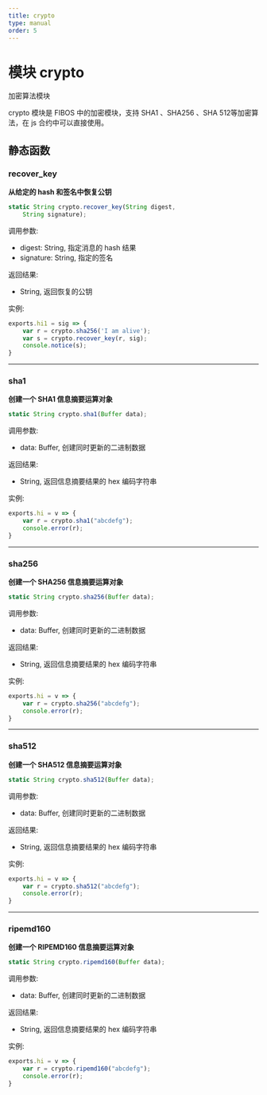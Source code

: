 ```yaml
---
title: crypto
type: manual
order: 5
---
```

# 模块 crypto
加密算法模块

crypto 模块是 FIBOS 中的加密模块，支持 SHA1 、SHA256 、SHA 512等加密算法，在 js 合约中可以直接使用。

## 静态函数

### recover_key
**从给定的 hash 和签名中恢复公钥**

```JavaScript
static String crypto.recover_key(String digest,
    String signature);
```

调用参数:
* digest: String, 指定消息的 hash 结果
* signature: String, 指定的签名

返回结果:
* String, 返回恢复的公钥

实例:

```JavaScript
exports.hi1 = sig => {
    var r = crypto.sha256('I am alive');
    var s = crypto.recover_key(r, sig);
    console.notice(s);
}
```

--------------------------
### sha1
**创建一个 SHA1 信息摘要运算对象**

```JavaScript
static String crypto.sha1(Buffer data);
```

调用参数:
* data: Buffer, 创建同时更新的二进制数据

返回结果:
* String, 返回信息摘要结果的 hex 编码字符串

实例:

```JavaScript
exports.hi = v => {
    var r = crypto.sha1("abcdefg");
    console.error(r);
}
```

--------------------------
### sha256
**创建一个 SHA256 信息摘要运算对象**

```JavaScript
static String crypto.sha256(Buffer data);
```

调用参数:
* data: Buffer, 创建同时更新的二进制数据

返回结果:
* String, 返回信息摘要结果的 hex 编码字符串

实例:

```JavaScript
exports.hi = v => {
    var r = crypto.sha256("abcdefg");
    console.error(r);
}
```

--------------------------
### sha512
**创建一个 SHA512 信息摘要运算对象**

```JavaScript
static String crypto.sha512(Buffer data);
```

调用参数:
* data: Buffer, 创建同时更新的二进制数据

返回结果:
* String, 返回信息摘要结果的 hex 编码字符串

实例:

```JavaScript
exports.hi = v => {
    var r = crypto.sha512("abcdefg");
    console.error(r);
}
```

--------------------------
### ripemd160
**创建一个 RIPEMD160 信息摘要运算对象**

```JavaScript
static String crypto.ripemd160(Buffer data);
```

调用参数:
* data:  Buffer, 创建同时更新的二进制数据

返回结果:
* String, 返回信息摘要结果的 hex 编码字符串

实例:

```JavaScript
exports.hi = v => {
    var r = crypto.ripemd160("abcdefg");
    console.error(r);
}
```

